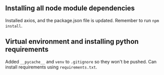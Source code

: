 
## Installing all node module dependencies
Installed axios, and the package.json file is updated. Remember to run `npm install`.

## Virtual environment and installing python requirements
Added `__pycache__` and `venv` to `.gitignore` so they won't be pushed.
Can install requirements using `requirements.txt`.
